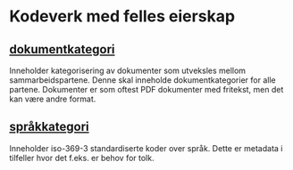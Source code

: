 # Kodeverk med felles eierskap

## [dokumentkategori](/dokumentkategori.json)
Inneholder kategorisering av dokumenter som utveksles mellom sammarbeidspartene. Denne skal inneholde dokumentkategorier for alle partene.
Dokumenter er som oftest PDF dokumenter med fritekst, men det kan være andre format.

## [språkkategori](/kodeverk/felles/spraakkategori.json)
Inneholder iso-369-3 standardiserte koder over språk. Dette er metadata i tilfeller hvor det f.eks. er behov for tolk. 

